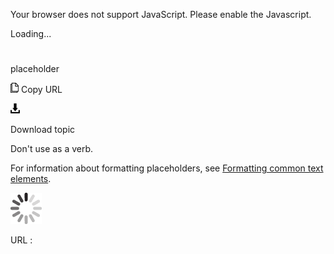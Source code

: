 Your browser does not support JavaScript. Please enable the Javascript.

Loading...

# 

placeholder

![Copy URL](media/placeholder/Copy.png)
Copy URL

![Download](media/placeholder/Download.png)

Download topic

Don't use as a verb. 

For information about formatting placeholders, see [Formatting common text elements](https://worldready.cloudapp.net/Styleguide/Read?id=2700&topicid=36402).

![In progress](media/placeholder/activity-large.gif)

URL :
